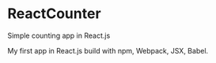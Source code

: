 # ReactCounter
Simple counting app in React.js

My first app in React.js build with npm, Webpack, JSX, Babel.
